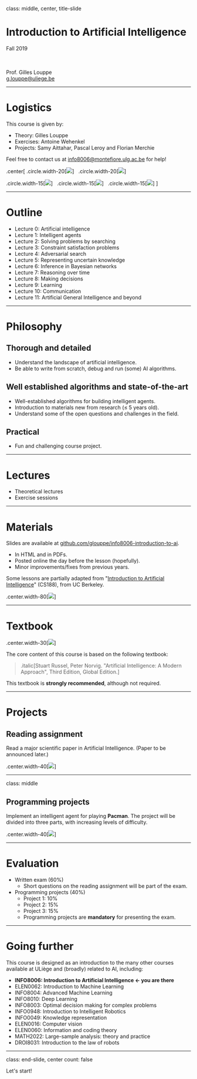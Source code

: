 class: middle, center, title-slide

# Introduction to Artificial Intelligence

Fall 2019

<br><br>
Prof. Gilles Louppe<br>
[g.louppe@uliege.be](mailto:g.louppe@uliege.be)

---

# Logistics

This course is given by:
- Theory: Gilles Louppe
- Exercises: Antoine Wehenkel
- Projects: Samy Aittahar, Pascal Leroy and Florian Merchie

Feel free to contact us at [info8006@montefiore.ulg.ac.be](mailto:info8006@montefiore.ulg.ac.be) for help!

.center[
.circle.width-20[![](figures/outline/gilles.jpg)] &nbsp;
.circle.width-20[![](figures/outline/antoine.jpg)]

.circle.width-15[![](figures/outline/samy.png)] &nbsp;
.circle.width-15[![](figures/outline/pascal.jpg)] &nbsp;
.circle.width-15[![](figures/outline/florian.jpg)]
]

---

# Outline

- Lecture 0: Artificial intelligence
- Lecture 1: Intelligent agents
- Lecture 2: Solving problems by searching
- Lecture 3: Constraint satisfaction problems
- Lecture 4: Adversarial search
- Lecture 5: Representing uncertain knowledge
- Lecture 6: Inference in Bayesian networks
- Lecture 7: Reasoning over time
- Lecture 8: Making decisions
- Lecture 9: Learning
- Lecture 10: Communication
- Lecture 11: Artificial General Intelligence and beyond

---

# Philosophy

## Thorough and detailed
- Understand the landscape of artificial intelligence.
- Be able to write from scratch, debug and run (some) AI algorithms.

## Well established algorithms and state-of-the-art
- Well-established algorithms for building intelligent agents.
- Introduction to materials new from research ($\leq$ 5 years old).
- Understand some of the open questions and challenges in the field.

## Practical
- Fun and challenging course project.

---

# Lectures

- Theoretical lectures
- Exercise sessions

---

# Materials

Slides are available at [github.com/glouppe/info8006-introduction-to-ai](https://github.com/glouppe/info8006-introduction-to-ai).
- In HTML and in PDFs.
- Posted online the day before the lesson (hopefully).
- Minor improvements/fixes from previous years.

Some lessons are partially adapted from "[Introduction to Artificial Intelligence](http://ai.berkeley.edu/lecture_slides.html)" (CS188), from UC Berkeley.

.center.width-80[![](figures/outline/slides.png)]

---

# Textbook

.center.width-30[![](./figures/outline/textbook.png)]

The core content of this course is based on the following textbook:

> .italic[Stuart Russel, Peter Norvig. "Artificial Intelligence: A Modern Approach", Third Edition, Global Edition.]

This textbook is **strongly recommended**, although not required.

---

# Projects

## Reading assignment

Read a major scientific paper in Artificial Intelligence.
(Paper to be announced later.)

.center.width-40[![](figures/outline/alphago-paper.png)]

---

class: middle

## Programming projects

Implement an intelligent agent for playing **Pacman**. The project will be divided into three parts, with increasing levels of difficulty.

.center.width-40[![](figures/outline/pacman.png)]

---

# Evaluation

- Written exam (60%)
    - Short questions on the reading assignment will be part of the exam.
- Programming projects (40%)
    - Project 1: 10%
    - Project 2: 15%
    - Project 3: 15%
    - Programming projects are **mandatory** for presenting the exam.

---

# Going further

This course is designed as an introduction to the many other courses available at ULiège and (broadly) related to AI, including:

- **INFO8006: Introduction to Artificial Intelligence $\leftarrow$ you are there**
- ELEN0062: Introduction to Machine Learning
- INFO8004: Advanced Machine Learning
- INFO8010: Deep Learning
- INFO8003: Optimal decision making for complex problems
- INFO0948: Introduction to Intelligent Robotics
- INFO0049: Knowledge representation
- ELEN0016: Computer vision
- ELEN0060: Information and coding theory
- MATH2022: Large-sample analysis: theory and practice
- DROI8031: Introduction to the law of robots

---

class: end-slide, center
count: false

Let's start!
